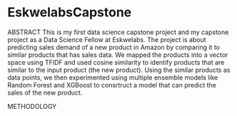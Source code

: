 # EskwelabsCapstone
ABSTRACT
This is my first data science capstone project and my capstone project as a Data Science Fellow at Eskwelabs. The project is about predicting sales demand of a new product in Amazon by comparing it to similar products that has sales data. We mapped the products into a vector space using TFIDF and used cosine similarity to identify products that are similar to the input product (the new product). Using the similar products as data points, we then experimented using multiple ensemble models like Random Forest and XGBoost to consrtruct a model that can predict the sales of the new product.

METHODOLOGY
